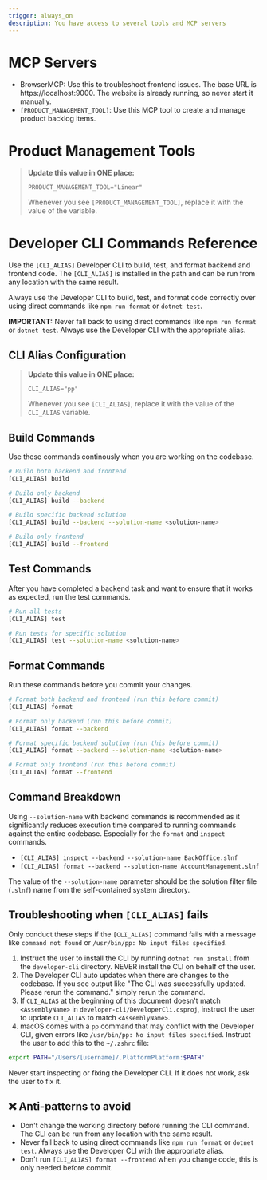 ```yaml
---
trigger: always_on
description: You have access to several tools and MCP servers
---
```



# MCP Servers

* BrowserMCP: Use this to troubleshoot frontend issues. The base URL is https://localhost:9000. The website is already running, so never start it manually.
* `[PRODUCT_MANAGEMENT_TOOL]`: Use this MCP tool to create and manage product backlog items. 

# Product Management Tools

> **Update this value in ONE place:**
>
> ```
> PRODUCT_MANAGEMENT_TOOL="Linear"
> ```
>
> Whenever you see `[PRODUCT_MANAGEMENT_TOOL]`, replace it with the value of the variable.

# Developer CLI Commands Reference

Use the `[CLI_ALIAS]` Developer CLI to build, test, and format backend and frontend code. The `[CLI_ALIAS]` is installed in the path and can be run from any location with the same result.

Always use the Developer CLI to build, test, and format code correctly over using direct commands like `npm run format` or `dotnet test`.

**IMPORTANT:** Never fall back to using direct commands like `npm run format` or `dotnet test`. Always use the Developer CLI with the appropriate alias.

## CLI Alias Configuration

> **Update this value in ONE place:**
> 
> ```
> CLI_ALIAS="pp"
> ```
> 
> Whenever you see `[CLI_ALIAS]`, replace it with the value of the `CLI_ALIAS` variable.

## Build Commands

Use these commands continously when you are working on the codebase.

```bash
# Build both backend and frontend
[CLI_ALIAS] build

# Build only backend
[CLI_ALIAS] build --backend

# Build specific backend solution
[CLI_ALIAS] build --backend --solution-name <solution-name>

# Build only frontend
[CLI_ALIAS] build --frontend
```

## Test Commands

After you have completed a backend task and want to ensure that it works as expected, run the test commands.

```bash
# Run all tests
[CLI_ALIAS] test

# Run tests for specific solution
[CLI_ALIAS] test --solution-name <solution-name>
```

## Format Commands

Run these commands before you commit your changes.

```bash
# Format both backend and frontend (run this before commit)
[CLI_ALIAS] format

# Format only backend (run this before commit)
[CLI_ALIAS] format --backend

# Format specific backend solution (run this before commit)
[CLI_ALIAS] format --backend --solution-name <solution-name>

# Format only frontend (run this before commit)
[CLI_ALIAS] format --frontend
```

## Command Breakdown

Using `--solution-name` with backend commands is recommended as it significantly reduces execution time compared to running commands against the entire codebase. Especially for the `format` and `inspect` commands.

- `[CLI_ALIAS] inspect --backend --solution-name BackOffice.slnf`
- `[CLI_ALIAS] format --backend --solution-name AccountManagement.slnf`

The value of the `--solution-name` parameter should be the solution filter file (`.slnf`) name from the self-contained system directory.

## Troubleshooting when `[CLI_ALIAS]` fails

Only conduct these steps if the `[CLI_ALIAS]` command fails with a message like `command not found` or `/usr/bin/pp: No input files specified`.

1. Instruct the user to install the CLI by running `dotnet run install` from the `developer-cli` directory. NEVER install the CLI on behalf of the user.
2. The Developer CLI auto updates when there are changes to the codebase. If you see output like "The CLI was successfully updated. Please rerun the command." simply rerun the command.
3. If `CLI_ALIAS` at the beginning of this document doesn't match `<AssemblyName>` in `developer-cli/DeveloperCli.csproj`, instruct the user to update `CLI_ALIAS` to match `<AssemblyName>`.
4. macOS comes with a `pp` command that may conflict with the Developer CLI, given errors like `/usr/bin/pp: No input files specified`. Instruct the user to add this to the `~/.zshrc` file:

```bash
export PATH="/Users/[username]/.PlatformPlatform:$PATH"
```

Never start inspecting or fixing the Developer CLI. If it does not work, ask the user to fix it.

## ❌ Anti-patterns to avoid
- Don't change the working directory before running the CLI command. The CLI can be run from any location with the same result.
- Never fall back to using direct commands like `npm run format` or `dotnet test`. Always use the Developer CLI with the appropriate alias.
- Don't run `[CLI_ALIAS] format --frontend` when you change code, this is only needed before commit.
